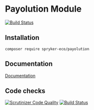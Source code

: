 # Payolution Module

[![Build Status](https://travis-ci.org/spryker-eco/payolution.svg?branch=development)](https://travis-ci.org/spryker-eco/payolution)

## Installation

```
composer require spryker-eco/payolution
```

## Documentation

[Documentation](https://academy.spryker.com/developing_with_spryker/industry_partner_integration/payolution/integration_payment_payolution.html)

## Code checks

[![Scrutinizer Code Quality](https://scrutinizer-ci.com/g/spryker-eco/payolution/badges/quality-score.png?b=development)](https://scrutinizer-ci.com/g/spryker-eco/payolution/?branch=development)
[![Build Status](https://scrutinizer-ci.com/g/spryker-eco/payolution/badges/build.png?b=development)](https://scrutinizer-ci.com/g/spryker-eco/payolution/build-status/development)
